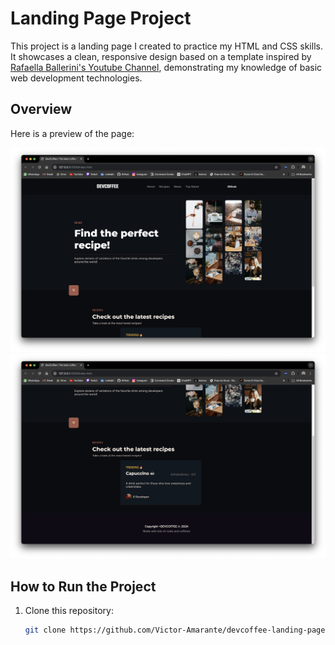# Landing Page Project

This project is a landing page I created to practice my HTML and CSS skills. It showcases a clean, responsive design based on a template inspired by [Rafaella Ballerini's Youtube Channel](https://www.youtube.com/@rafaellaballerini/featured), demonstrating my knowledge of basic web development technologies.

## Overview

Here is a preview of the page:

![Landing Page Preview](images/preview-image-1.png)
![Landing Page Preview](images/preview-image-2.png)

## How to Run the Project

1. Clone this repository:
   ```bash
   git clone https://github.com/Victor-Amarante/devcoffee-landing-page.git

